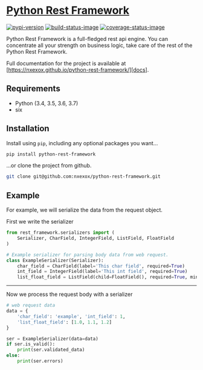 # [Python Rest Framework][docs]

[![pypi-version]][pypi]
[![build-status-image]][travis]
[![coverage-status-image]][codecov]

Python Rest Framework is a full-fledged rest api engine.
You can concentrate all your strength on business logic, take care of the rest of the Python Rest Framework.

Full documentation for the project is available at [https://nxexox.github.io/python-rest-framework/][docs].

## Requirements

* Python (3.4, 3.5, 3.6, 3.7)
* six

## Installation

Install using `pip`, including any optional packages you want...

```bash
pip install python-rest-framework
```

...or clone the project from github.

```bash
git clone git@github.com:nxexox/python-rest-framework.git
```

## Example

For example, we will serialize the data from the request object.

First we write the serializer

```python
from rest_framework.serializers import (
    Serializer, CharField, IntegerField, ListField, FloatField
)

# Example serializer for parsing body data from web request.
class ExampleSerializer(Serializer):
    char_field = CharField(label='This char field', required=True)
    int_field = IntegerField(label='This int field', required=True)
    list_float_field = ListField(child=FloatField(), required=True, min_length=2)
```

---

Now we process the request body with a serializer

```python
# web request data
data = {
    'char_field': 'example', 'int_field': 1,
    'list_float_field': [1.0, 1.1, 1.2]
}

ser = ExampleSerializer(data=data)
if ser.is_valid():
    print(ser.validated_data)
else:
    print(ser.errors)
```

[docs]: https://nxexox.github.io/python-rest-framework/
[pypi-version]: https://img.shields.io/pypi/v/python-rest-framework.svg
[pypi]: https://pypi.org/project/Python-Rest-Framework/
[build-status-image]: https://travis-ci.org/nxexox/python-rest-framework.svg?branch=master
[travis]: https://travis-ci.org/nxexox/python-rest-framework?branch=master
[coverage-status-image]: https://codecov.io/gh/nxexox/python-rest-framework/branch/master/graph/badge.svg
[codecov]: https://codecov.io/gh/nxexox/python-rest-framework
